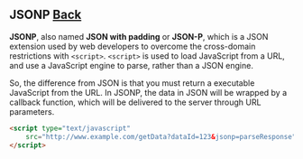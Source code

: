 ## JSONP [Back](./../JavaScript.md)

**JSONP**, also named **JSON with padding** or **JSON-P**, which is a JSON extension used by web developers to overcome the cross-domain restrictions with `<script>`. `<script>` is used to load JavaScript from a URL, and use a JavaScript engine to parse, rather than a JSON engine.

So, the difference from JSON is that you must return a executable JavaScript from the URL. In JSONP, the data in JSON will be wrapped by a callback function, which will be delivered to the server through URL parameters.

```html
<script type="text/javascript" 
    src="http://www.example.com/getData?dataId=123&jsonp=parseResponse">
</script>
```


